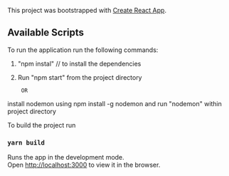 This project was bootstrapped with [Create React App](https://github.com/facebook/create-react-app).

## Available Scripts

To run the application run the following commands:

1. "npm instal" // to install the dependencies

2. Run "npm start" from the project directory

        OR
  install nodemon using npm install -g nodemon
  and run "nodemon" within project directory



To build the project run
### `yarn build`

Runs the app in the development mode.<br />
Open [http://localhost:3000](http://localhost:3000) to view it in the browser.
